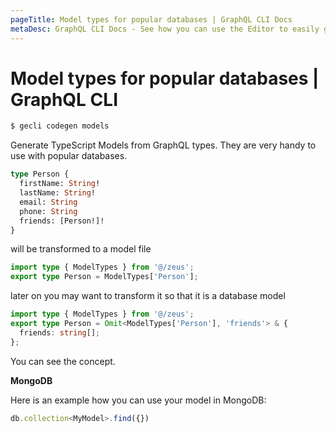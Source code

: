 ```yaml
---
pageTitle: Model types for popular databases | GraphQL CLI Docs
metaDesc: GraphQL CLI Docs - See how you can use the Editor to easily generate TypeScript model types for use with some popular databases, like for example MongoDB.
---
```


# Model types for popular databases | GraphQL CLI

```bash
$ gecli codegen models
```

Generate TypeScript Models from GraphQL types. They are very handy to use with popular databases.

```graphql
type Person {
  firstName: String!
  lastName: String!
  email: String
  phone: String
  friends: [Person!]!
}
```

will be transformed to a model file

```typescript
import type { ModelTypes } from '@/zeus';
export type Person = ModelTypes['Person'];
```

later on you may want to transform it so that it is a database model

```typescript
import type { ModelTypes } from '@/zeus';
export type Person = Omit<ModelTypes['Person'], 'friends'> & {
  friends: string[];
};
```

You can see the concept.



**MongoDB**

Here is an example how you can use your model in MongoDB:

```typescript
db.collection<MyModel>.find({})
```
